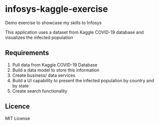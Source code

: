 # infosys-kaggle-exercise

Demo exercise to showcase my skills to Infosys

This application uses a dataset from Kaggle COVID-19 database and visualizes the infected population  

## Requirements

1. Pull data from Kaggle COVID-19 Database
2. Build a data model to store this information
3. Create business/ data services
4. Build a UI capability to present the infected population by country and by state
5. Create search functionality

## Licence

MIT License 
